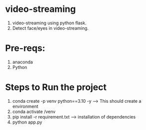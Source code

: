 # video-streaming
1. video-streaming using python flask.
2. Detect face/eyes in video-streaming.

# Pre-reqs:
1. anaconda
2. Python

# Steps to Run the project
1. conda create -p venv python==3.10 -y --> This should create a environment
2. conda activate <your-project-path>/venv
3. pip install -r requirement.txt --> installation of dependencies 
4. python app.py

